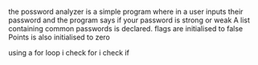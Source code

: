 the possword analyzer is a simple program where in a user inputs their password and the program says if your password is strong or weak
A list containing common passwords is declared.
flags are initialised to false
Points is also initialised to zero

using a for loop i check for i check if 